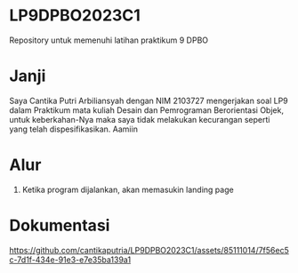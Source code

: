 # LP9DPBO2023C1
Repository untuk memenuhi latihan praktikum 9 DPBO

# Janji
Saya Cantika Putri Arbiliansyah dengan NIM 2103727 mengerjakan soal LP9 dalam Praktikum mata kuliah Desain dan Pemrograman Berorientasi Objek, untuk keberkahan-Nya maka saya tidak melakukan kecurangan seperti yang telah dispesifikasikan. Aamiin

# Alur
1. Ketika program dijalankan, akan memasukin landing page


# Dokumentasi



https://github.com/cantikaputria/LP9DPBO2023C1/assets/85111014/7f56ec5c-7d1f-434e-91e3-e7e35ba139a1


